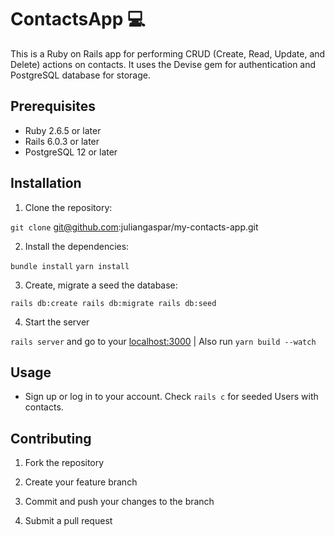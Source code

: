 # ContactsApp 💻

This is a Ruby on Rails app for performing CRUD (Create, Read, Update, and Delete) actions on contacts. It uses the Devise gem for authentication and PostgreSQL database for storage.

## Prerequisites

- Ruby 2.6.5 or later
- Rails 6.0.3 or later
- PostgreSQL 12 or later

## Installation

1. Clone the repository:

`git clone` git@github.com:juliangaspar/my-contacts-app.git

2. Install the dependencies:

`bundle install`
`yarn install`

3. Create, migrate a seed the database:

`rails db:create
 rails db:migrate
 rails db:seed`

 4. Start the server

`rails server` and go to your [localhost:3000](http://localhost:3000) | Also run `yarn build --watch`

## Usage

- Sign up or log in to your account. Check `rails c` for seeded Users with contacts.

## Contributing

1. Fork the repository

2. Create your feature branch

3. Commit and push your changes to the branch

4. Submit a pull request


